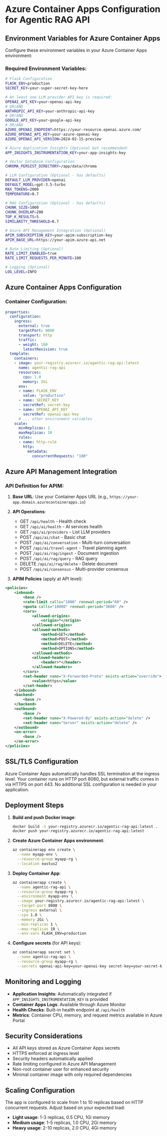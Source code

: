 # Azure Container Apps Configuration for Agentic RAG API

## Environment Variables for Azure Container Apps

Configure these environment variables in your Azure Container Apps environment:

### Required Environment Variables:

```bash
# Flask Configuration
FLASK_ENV=production
SECRET_KEY=your-super-secret-key-here

# At least one LLM provider API key is required:
OPENAI_API_KEY=your-openai-api-key
# OR/AND
ANTHROPIC_API_KEY=your-anthropic-api-key
# OR/AND  
GOOGLE_API_KEY=your-google-api-key
# OR/AND
AZURE_OPENAI_ENDPOINT=https://your-resource.openai.azure.com/
AZURE_OPENAI_API_KEY=your-azure-openai-key
AZURE_OPENAI_API_VERSION=2024-02-15-preview

# Azure Application Insights (Optional but recommended)
APP_INSIGHTS_INSTRUMENTATION_KEY=your-app-insights-key

# Vector Database Configuration
CHROMA_PERSIST_DIRECTORY=/app/data/chroma

# LLM Configuration (Optional - has defaults)
DEFAULT_LLM_PROVIDER=openai
DEFAULT_MODEL=gpt-3.5-turbo
MAX_TOKENS=2000
TEMPERATURE=0.7

# RAG Configuration (Optional - has defaults)  
CHUNK_SIZE=1000
CHUNK_OVERLAP=200
TOP_K_RESULTS=5
SIMILARITY_THRESHOLD=0.7

# Azure API Management Integration (Optional)
APIM_SUBSCRIPTION_KEY=your-apim-subscription-key
APIM_BASE_URL=https://your-apim.azure-api.net

# Rate Limiting (Optional)
RATE_LIMIT_ENABLED=true
RATE_LIMIT_REQUESTS_PER_MINUTE=100

# Logging (Optional)
LOG_LEVEL=INFO
```

## Azure Container Apps Configuration

### Container Configuration:
```yaml
properties:
  configuration:
    ingress:
      external: true
      targetPort: 8080
      transport: http
      traffic:
      - weight: 100
        latestRevision: true
  template:
    containers:
    - image: your-registry.azurecr.io/agentic-rag-api:latest
      name: agentic-rag-api
      resources:
        cpu: 1.0
        memory: 2Gi
      env:
      - name: FLASK_ENV
        value: "production"
      - name: SECRET_KEY
        secretRef: secret-key
      - name: OPENAI_API_KEY
        secretRef: openai-api-key
      # ... other environment variables
    scale:
      minReplicas: 1
      maxReplicas: 10
      rules:
      - name: http-rule
        http:
          metadata:
            concurrentRequests: "100"
```

## Azure API Management Integration

### API Definition for APIM:

1. **Base URL**: Use your Container Apps URL (e.g., `https://your-app.domain.azurecontainerapps.io`)

2. **API Operations**:
   - GET `/api/health` - Health check
   - GET `/api/ai/health` - AI services health
   - GET `/api/ai/providers` - List LLM providers
   - POST `/api/ai/chat` - Basic chat
   - POST `/api/ai/conversation` - Multi-turn conversation  
   - POST `/api/ai/travel-agent` - Travel planning agent
   - POST `/api/ai/rag/ingest` - Document ingestion
   - POST `/api/ai/rag/query` - RAG query
   - DELETE `/api/ai/rag/delete` - Delete document
   - POST `/api/ai/consensus` - Multi-provider consensus

3. **APIM Policies** (apply at API level):
```xml
<policies>
    <inbound>
        <base />
        <rate-limit calls="1000" renewal-period="60" />
        <quota calls="10000" renewal-period="3600" />
        <cors>
            <allowed-origins>
                <origin>*</origin>
            </allowed-origins>
            <allowed-methods>
                <method>GET</method>
                <method>POST</method>
                <method>DELETE</method>
                <method>OPTIONS</method>
            </allowed-methods>
            <allowed-headers>
                <header>*</header>
            </allowed-headers>
        </cors>
        <set-header name="X-Forwarded-Proto" exists-action="override">
            <value>https</value>
        </set-header>
    </inbound>
    <backend>
        <base />
    </backend>
    <outbound>
        <base />
        <set-header name="X-Powered-By" exists-action="delete" />
        <set-header name="Server" exists-action="delete" />
    </outbound>
    <on-error>
        <base />
    </on-error>
</policies>
```

## SSL/TLS Configuration

Azure Container Apps automatically handles SSL termination at the ingress level. Your container runs on HTTP port 8080, but external traffic comes in via HTTPS on port 443. No additional SSL configuration is needed in your application.

## Deployment Steps

1. **Build and push Docker image**:
   ```bash
   docker build -t your-registry.azurecr.io/agentic-rag-api:latest .
   docker push your-registry.azurecr.io/agentic-rag-api:latest
   ```

2. **Create Azure Container Apps environment**:
   ```bash
   az containerapp env create \
     --name myapp-env \
     --resource-group myapp-rg \
     --location eastus2
   ```

3. **Deploy Container App**:
   ```bash
   az containerapp create \
     --name agentic-rag-api \
     --resource-group myapp-rg \
     --environment myapp-env \
     --image your-registry.azurecr.io/agentic-rag-api:latest \
     --target-port 8080 \
     --ingress external \
     --cpu 1.0 \
     --memory 2Gi \
     --min-replicas 1 \
     --max-replicas 10 \
     --env-vars FLASK_ENV=production
   ```

4. **Configure secrets** (for API keys):
   ```bash
   az containerapp secret set \
     --name agentic-rag-api \
     --resource-group myapp-rg \
     --secrets openai-api-key=your-openai-key secret-key=your-secret-key
   ```

## Monitoring and Logging

- **Application Insights**: Automatically integrated if `APP_INSIGHTS_INSTRUMENTATION_KEY` is provided
- **Container Apps Logs**: Available through Azure Monitor
- **Health Checks**: Built-in health endpoint at `/api/health`
- **Metrics**: Container CPU, memory, and request metrics available in Azure Portal

## Security Considerations

- All API keys stored as Azure Container Apps secrets
- HTTPS enforced at ingress level
- Security headers automatically applied
- Rate limiting configured in Azure API Management
- Non-root container user for enhanced security
- Minimal container image with only required dependencies

## Scaling Configuration

The app is configured to scale from 1 to 10 replicas based on HTTP concurrent requests. Adjust based on your expected load:

- **Light usage**: 1-3 replicas, 0.5 CPU, 1Gi memory
- **Medium usage**: 1-5 replicas, 1.0 CPU, 2Gi memory  
- **Heavy usage**: 2-10 replicas, 2.0 CPU, 4Gi memory
